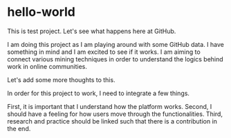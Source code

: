 # hello-world
This is test project. Let's see what happens here at GitHub.

I am doing this project as I am playing around with some GitHub data. I have something in mind and I am excited to see if it works.
I am aiming to connect various mining techniques in order to understand the logics behind work in online communities.

Let's add some more thoughts to this.

In order for this project to work, I need to integrate a few things.

First, it is important that I understand how the platform works.
Second, I should have a feeling for how users move through the functionalities. 
Third, research and practice should be linked such that there is a contribution in the end.
